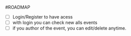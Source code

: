 #ROADMAP

- [ ] Login/Register to have acess
- [ ] with login you can check new alls events
- [ ] if you author of the event, you can edit/delete anytime.
